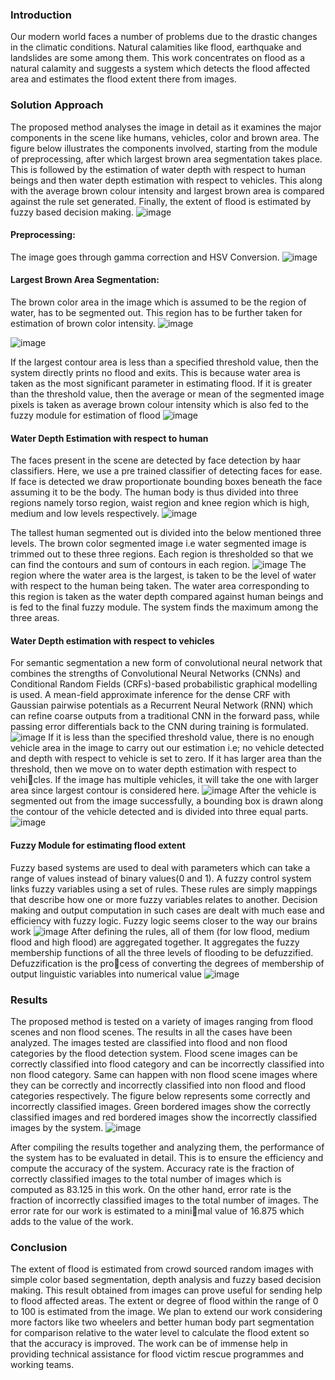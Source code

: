 ### Introduction
Our modern world faces a number of problems due to the drastic changes in the climatic conditions. Natural calamities like flood, earthquake and landslides are some among them. This work concentrates on flood as a natural calamity and suggests a system which detects the flood affected area and estimates the flood extent there from images.

### Solution Approach
The proposed method analyses the image in detail as it examines the major components in the scene like humans, vehicles, color and brown area. The figure below illustrates the components involved, starting from the
module of preprocessing, after which largest brown area segmentation takes place. This is followed by the estimation of water depth with respect to human beings and then water depth estimation with respect to vehicles. This along with the average brown colour intensity and largest brown area is compared against the rule set generated. Finally, the extent of flood is  estimated by fuzzy based decision making.
![image](https://github.com/user-attachments/assets/1bc01973-ca1f-48af-9c6b-a62a0f3c5098)

#### Preprocessing:
The image goes through gamma correction and HSV Conversion. 
![image](https://github.com/user-attachments/assets/67ed7a60-c24c-431c-ba0c-d148831c1a45)
#### Largest Brown Area Segmentation:
The brown color area in the image which is assumed to be the region of water, has to be segmented out. This region has to be further taken for estimation of brown color intensity. 
![image](https://github.com/user-attachments/assets/f8988c42-2bc7-430b-99fc-80c27673d0d4)

![image](https://github.com/user-attachments/assets/b9277127-0260-4da9-b9db-99a989e3f145)

If the largest contour area is less than a specified threshold value, then the system directly prints no flood and exits. This is because water area is taken as the most significant parameter in estimating flood. If it is greater than the threshold value, then the average or mean of the segmented image pixels is taken as average brown colour intensity which is also fed to the fuzzy module for estimation of flood
![image](https://github.com/user-attachments/assets/c3b5b71e-7d9d-470d-8637-021c2d58bbe5)
#### Water Depth Estimation with respect to human
The faces present in the scene are detected by face detection by haar classifiers. Here, we use a pre trained classifier of detecting faces for ease. If face is detected we draw proportionate bounding boxes beneath the face assuming it to be the body. The human body is thus divided into three regions namely torso region, waist region and knee region which is high, medium and low levels respectively.
![image](https://github.com/user-attachments/assets/e7d51cf0-9ba2-494e-bee4-5c11790e7607)

The tallest human segmented out is divided into the below mentioned three levels. The brown color segmented image i.e water segmented image is trimmed out to these three regions. Each region is thresholded so that we can find the contours and sum of contours in each region.
![image](https://github.com/user-attachments/assets/bf248df7-b12d-40d3-ac8a-3b6c137c296b)
The region where the water area is the largest, is taken to be the level of water with respect to the human being taken. The water area corresponding to this region is taken as the water depth compared against human beings and is fed to the final fuzzy module. The system finds the maximum among the three areas.
#### Water Depth estimation with respect to vehicles
For semantic segmentation a new form of convolutional neural network that combines the strengths of Convolutional Neural Networks (CNNs) and Conditional Random Fields (CRFs)-based probabilistic graphical modelling
is used. A mean-field approximate inference for the dense CRF with Gaussian pairwise potentials as a Recurrent Neural Network (RNN) which can refine coarse outputs from a traditional CNN in the forward pass, while passing error differentials back to the CNN during training is formulated.
![image](https://github.com/user-attachments/assets/fffec990-0927-4059-9b9e-243b539a82da)
If it is less than the specified threshold value, there is no enough vehicle area in the image to carry out our estimation i.e; no vehicle detected and depth with respect to vehicle is set to zero. If it has larger area than the threshold, then we move on to water depth estimation with respect to vehicles. If the image has multiple vehicles, it will take the one with larger area since largest contour is considered here.
![image](https://github.com/user-attachments/assets/cc539b73-504a-48af-b02e-936ca4465a4b)
After the vehicle is segmented out from the image successfully, a bounding box is drawn along the contour of the vehicle detected and is divided into three equal parts.
![image](https://github.com/user-attachments/assets/18204bff-d3ff-4fca-b637-a8cb4834c959)
#### Fuzzy Module for estimating flood extent
Fuzzy based systems are used to deal with parameters which can take a range of values instead of binary values(0 and 1). A fuzzy control system links fuzzy variables using a set of rules. These rules are simply mappings that describe how one or more fuzzy variables relates to another. Decision making and output computation in such cases are dealt with much ease and efficiency with fuzzy logic. Fuzzy logic seems closer to the way our brains work
![image](https://github.com/user-attachments/assets/fbece65e-f16b-432a-b64b-1130529ba4ad)
After defining the rules, all of them (for low flood, medium flood and high flood) are aggregated together. It aggregates the fuzzy membership functions of all the three levels of flooding to be defuzzified. Defuzzification is the process of converting the degrees of membership of output linguistic variables into numerical value
![image](https://github.com/user-attachments/assets/fd3dd5d9-dcbf-4445-a2de-ae3987bab262)

### Results
The proposed method is tested on a variety of images ranging from flood scenes and non flood scenes. The results in all the cases have been analyzed. The images tested are classified into flood and non flood categories by the flood detection system. Flood scene images can be correctly classified into flood category and can be incorrectly classified into non flood category. Same can happen with non flood scene images where they can be correctly and incorrectly classified into non flood and flood categories respectively. The figure below represents some correctly and incorrectly classified images. Green bordered images show the correctly classified images and red bordered images show the incorrectly classified images by the system.
![image](https://github.com/user-attachments/assets/a85eb13f-340f-4631-909f-c5449ee2b0e4)

After compiling the results together and analyzing them, the performance of the system has to be evaluated in detail. This is to ensure the efficiency and compute the accuracy of the system. Accuracy rate is the fraction of correctly classified images to the total number of images which is computed as 83.125 in this work. On the other hand, error rate is the fraction of incorrectly classified images to the total number of images. The error rate for our work is estimated to a minimal value of 16.875 which adds to the value of the work.

### Conclusion
The extent of flood is estimated from crowd sourced random images with simple color based segmentation, depth analysis and fuzzy based decision making. This result obtained from images can prove useful for sending help to flood affected areas. The extent or degree of flood within the range of 0 to 100 is estimated from the image. We plan to extend our work considering more factors like two wheelers and better human body part segmentation for comparison relative to the water level to calculate the flood extent so that the accuracy is improved. The work can be of immense help in providing technical assistance for flood victim rescue programmes and working teams.
